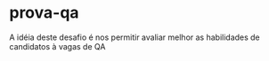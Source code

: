 # prova-qa
A idéia deste desafio é nos permitir avaliar melhor as habilidades de candidatos à vagas de QA
